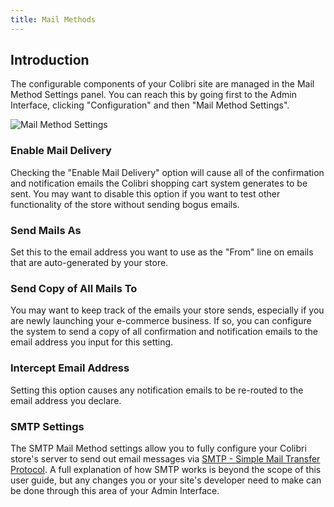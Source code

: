 ```yaml
---
title: Mail Methods
---
```


## Introduction

The configurable components of your Colibri site are managed in the Mail Method Settings panel. You can reach this by going first to the Admin Interface, clicking "Configuration" and then "Mail Method Settings".

![Mail Method Settings](/images/user/config/mail_method_settings.jpg)

### Enable Mail Delivery

Checking the "Enable Mail Delivery" option will cause all of the confirmation and notification emails the Colibri shopping cart system generates to be sent. You may want to disable this option if you want to test other functionality of the store without sending bogus emails.

### Send Mails As

Set this to the email address you want to use as the "From" line on emails that are auto-generated by your store.

### Send Copy of All Mails To

You may want to keep track of the emails your store sends, especially if you are newly launching your e-commerce business. If so, you can configure the system to send a copy of all confirmation and notification emails to the email address you input for this setting.

### Intercept Email Address

Setting this option causes any notification emails to be re-routed to the email address you declare.

### SMTP Settings

The SMTP Mail Method settings allow you to fully configure your Colibri store's server to send out email messages via [SMTP - Simple Mail Transfer Protocol](http://en.wikipedia.org/wiki/Simple_Mail_Transfer_Protocol). A full explanation of how SMTP works is beyond the scope of this user guide, but any changes you or your site's developer need to make can be done through this area of your Admin Interface.
